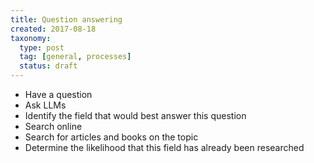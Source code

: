 ```yaml
---
title: Question answering
created: 2017-08-18
taxonomy:
  type: post
  tag: [general, processes]
  status: draft
---
```


* Have a question
* Ask LLMs
* Identify the field that would best answer this question
* Search online
* Search for articles and books on the topic
* Determine the likelihood that this field has already been researched
